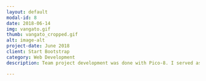 ```yaml
---
layout: default
modal-id: 8
date: 2018-06-14
img: vangato.gif
thumb: vangato_cropped.gif
alt: image-alt
project-date: June 2018
client: Start Bootstrap
category: Web Development
description: Team project development was done with Pico-8. I served as the only programmer on the team, implementing a physics system, game loop, and inventory collection system. Credit to @2DArray on twitter for versions of the animation in the starting screen and for a version of the background generative art that was heavily modified. 

---
```

